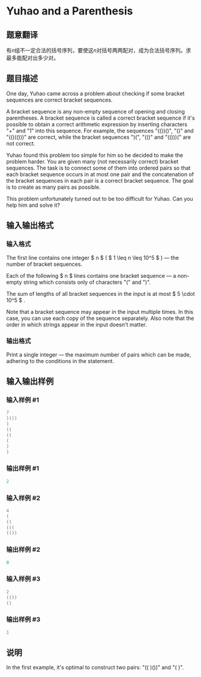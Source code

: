 # Yuhao and a Parenthesis

## 题意翻译

有$n$组不一定合法的括号序列，要使这$n$对括号两两配对，成为合法括号序列。求最多能配对出多少对。

## 题目描述

One day, Yuhao came across a problem about checking if some bracket sequences are correct bracket sequences.

A bracket sequence is any non-empty sequence of opening and closing parentheses. A bracket sequence is called a correct bracket sequence if it's possible to obtain a correct arithmetic expression by inserting characters "+" and "1" into this sequence. For example, the sequences "(())()", "()" and "(()(()))" are correct, while the bracket sequences ")(", "(()" and "(()))(" are not correct.

Yuhao found this problem too simple for him so he decided to make the problem harder. You are given many (not necessarily correct) bracket sequences. The task is to connect some of them into ordered pairs so that each bracket sequence occurs in at most one pair and the concatenation of the bracket sequences in each pair is a correct bracket sequence. The goal is to create as many pairs as possible.

This problem unfortunately turned out to be too difficult for Yuhao. Can you help him and solve it?

## 输入输出格式

### 输入格式

The first line contains one integer $ n $ ( $ 1 \leq n \leq 10^5 $ ) — the number of bracket sequences.

Each of the following $ n $ lines contains one bracket sequence — a non-empty string which consists only of characters "(" and ")".

The sum of lengths of all bracket sequences in the input is at most $ 5 \cdot 10^5 $ .

Note that a bracket sequence may appear in the input multiple times. In this case, you can use each copy of the sequence separately. Also note that the order in which strings appear in the input doesn't matter.

### 输出格式

Print a single integer — the maximum number of pairs which can be made, adhering to the conditions in the statement.

## 输入输出样例

### 输入样例 #1

```cpp
7
)())
)
((
((
(
)
)

```
### 输出样例 #1

```cpp
2

```
### 输入样例 #2

```cpp
4
(
((
(((
(())

```
### 输出样例 #2

```cpp
0

```
### 输入样例 #3

```cpp
2
(())
()

```
### 输出样例 #3

```cpp
1

```
## 说明

In the first example, it's optimal to construct two pairs: "(( )())" and "( )".


